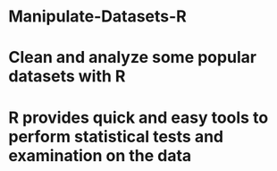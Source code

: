 # Manipulate-Datasets-R

# Clean and analyze some popular datasets with R

# R provides quick and easy tools to perform statistical tests and examination on the data
